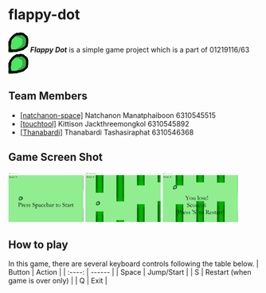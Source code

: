 # flappy-dot
![Dot](https://github.com/natchanon-space/flappy-dot/blob/master/images/dot.png?raw=true)
***Flappy Dot*** is a simple game project which is a part of 01219116/63
![Dot](https://github.com/natchanon-space/flappy-dot/blob/master/images/dot.png?raw=true)

## Team Members
- [[natchanon-space]](https://github.com/natchanon-space) Natchanon Manatphaiboon 6310545515
- [[touchtool]](https://github.com/touchtool) Kittison Jackthreemongkol 6310545892
- [[Thanabardi]](https://github.com/Thanabardi) Thanabardi Tashasiraphat 6310546368

## Game Screen Shot
<img src="https://github.com/natchanon-space/flappy-dot/blob/master/images/ScreenShot1.jpg?raw=true" width="30%"></img> 
<img src="https://github.com/natchanon-space/flappy-dot/blob/master/images/ScreenShot2.jpg?raw=true" width="30%"></img> 
<img src="https://github.com/natchanon-space/flappy-dot/blob/master/images/ScreenShot3.jpg?raw=true" width="30%"></img> 

## How to play
In this game, there are several keyboard controls following the table below.
| Button | Action |
| :----: | ------ |
| Space  | Jump/Start |
| S | Restart (when game is over only) |
| Q | Exit |
